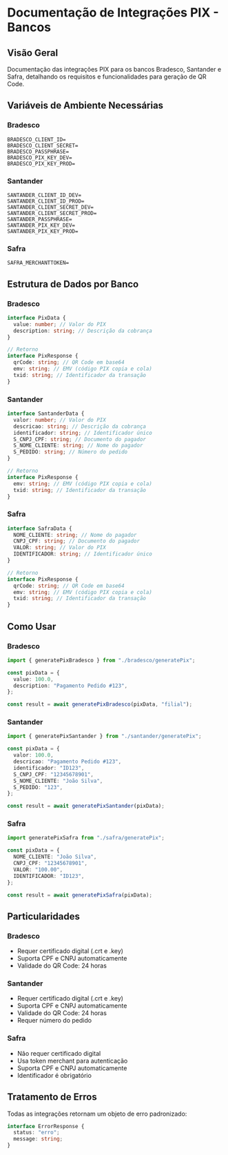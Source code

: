 # Documentação de Integrações PIX - Bancos

## Visão Geral

Documentação das integrações PIX para os bancos Bradesco, Santander e Safra, detalhando os requisitos e funcionalidades para geração de QR Code.

## Variáveis de Ambiente Necessárias

### Bradesco

```env
BRADESCO_CLIENT_ID=
BRADESCO_CLIENT_SECRET=
BRADESCO_PASSPHRASE=
BRADESCO_PIX_KEY_DEV=
BRADESCO_PIX_KEY_PROD=
```

### Santander

```env
SANTANDER_CLIENT_ID_DEV=
SANTANDER_CLIENT_ID_PROD=
SANTANDER_CLIENT_SECRET_DEV=
SANTANDER_CLIENT_SECRET_PROD=
SANTANDER_PASSPHRASE=
SANTANDER_PIX_KEY_DEV=
SANTANDER_PIX_KEY_PROD=
```

### Safra

```env
SAFRA_MERCHANTTOKEN=
```

## Estrutura de Dados por Banco

### Bradesco

```typescript
interface PixData {
  value: number; // Valor do PIX
  description: string; // Descrição da cobrança
}

// Retorno
interface PixResponse {
  qrCode: string; // QR Code em base64
  emv: string; // EMV (código PIX copia e cola)
  txid: string; // Identificador da transação
}
```

### Santander

```typescript
interface SantanderData {
  valor: number; // Valor do PIX
  descricao: string; // Descrição da cobrança
  identificador: string; // Identificador único
  S_CNPJ_CPF: string; // Documento do pagador
  S_NOME_CLIENTE: string; // Nome do pagador
  S_PEDIDO: string; // Número do pedido
}

// Retorno
interface PixResponse {
  emv: string; // EMV (código PIX copia e cola)
  txid: string; // Identificador da transação
}
```

### Safra

```typescript
interface SafraData {
  NOME_CLIENTE: string; // Nome do pagador
  CNPJ_CPF: string; // Documento do pagador
  VALOR: string; // Valor do PIX
  IDENTIFICADOR: string; // Identificador único
}

// Retorno
interface PixResponse {
  qrCode: string; // QR Code em base64
  emv: string; // EMV (código PIX copia e cola)
  txid: string; // Identificador da transação
}
```

## Como Usar

### Bradesco

```typescript
import { generatePixBradesco } from "./bradesco/generatePix";

const pixData = {
  value: 100.0,
  description: "Pagamento Pedido #123",
};

const result = await generatePixBradesco(pixData, "filial");
```

### Santander

```typescript
import { generatePixSantander } from "./santander/generatePix";

const pixData = {
  valor: 100.0,
  descricao: "Pagamento Pedido #123",
  identificador: "ID123",
  S_CNPJ_CPF: "12345678901",
  S_NOME_CLIENTE: "João Silva",
  S_PEDIDO: "123",
};

const result = await generatePixSantander(pixData);
```

### Safra

```typescript
import generatePixSafra from "./safra/generatePix";

const pixData = {
  NOME_CLIENTE: "João Silva",
  CNPJ_CPF: "12345678901",
  VALOR: "100.00",
  IDENTIFICADOR: "ID123",
};

const result = await generatePixSafra(pixData);
```

## Particularidades

### Bradesco

- Requer certificado digital (.crt e .key)
- Suporta CPF e CNPJ automaticamente
- Validade do QR Code: 24 horas

### Santander

- Requer certificado digital (.crt e .key)
- Suporta CPF e CNPJ automaticamente
- Validade do QR Code: 24 horas
- Requer número do pedido

### Safra

- Não requer certificado digital
- Usa token merchant para autenticação
- Suporta CPF e CNPJ automaticamente
- Identificador é obrigatório

## Tratamento de Erros

Todas as integrações retornam um objeto de erro padronizado:

```typescript
interface ErrorResponse {
  status: "erro";
  message: string;
}
```
